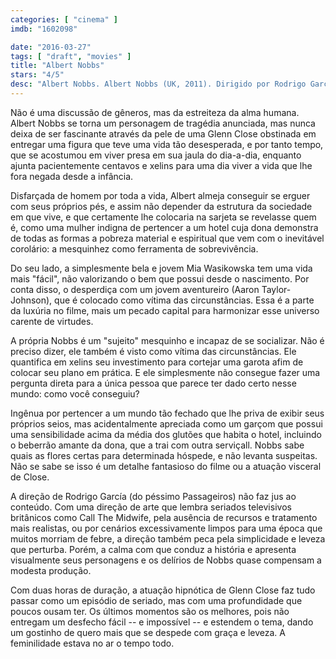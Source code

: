 ```yaml
---
categories: [ "cinema" ]
imdb: "1602098"

date: "2016-03-27"
tags: [ "draft", "movies" ]
title: "Albert Nobbs"
stars: "4/5"
desc: "Albert Nobbs. Albert Nobbs (UK, 2011). Dirigido por Rodrigo García. Escrito por Gabriella Prekop, John Banville, Glenn Close, George Moore, István Szabó. Com Glenn Close, Antonia Campbell-Hughes, Mia Wasikowska, Pauline Collins, Maria Doyle Kennedy, Mark Williams, James Greene, Serena Brabazon, Michael McElhatton."
---
```

Não é uma discussão de gêneros, mas da estreiteza da alma humana. Albert Nobbs se torna um personagem de tragédia anunciada, mas nunca deixa de ser fascinante através da pele de uma Glenn Close obstinada em entregar uma figura que teve uma vida tão desesperada, e por tanto tempo, que se acostumou em viver presa em sua jaula do dia-a-dia, enquanto ajunta pacientemente centavos e xelins para uma dia viver a vida que lhe fora negada desde a infância. 

Disfarçada de homem por toda a vida, Albert almeja conseguir se erguer com seus próprios pés, e assim não depender da estrutura da sociedade em que vive, e que certamente lhe colocaria na sarjeta se revelasse quem é, como uma mulher indigna de pertencer a um hotel cuja dona demonstra de todas as formas a pobreza material e espiritual que vem com o inevitável corolário: a mesquinhez como ferramenta de sobrevivência.

Do seu lado, a simplesmente bela e jovem Mia Wasikowska tem uma vida mais "fácil", não valorizando o bem que possui desde o nascimento. Por conta disso, o desperdiça com um jovem aventureiro (Aaron Taylor-Johnson), que é colocado como vítima das circunstâncias. Essa é a parte da luxúria no filme, mais um pecado capital para harmonizar esse universo carente de virtudes.

A própria Nobbs é um "sujeito" mesquinho e incapaz de se socializar. Não é preciso dizer, ele também é visto como vítima das circunstâncias. Ele quantifica em xelins seu investimento para cortejar uma garota afim de colocar seu plano em prática. E ele simplesmente não consegue fazer uma pergunta direta para a única pessoa que parece ter dado certo nesse mundo: como você conseguiu?

Ingênua por pertencer a um mundo tão fechado que lhe priva de exibir seus próprios seios, mas acidentalmente apreciada como um garçom que possui uma sensibilidade acima da média dos glutões que habita o hotel, incluindo o beberrão amante da dona, que a trai com outra serviçall. Nobbs sabe quais as flores certas para determinada hóspede, e não levanta suspeitas. Não se sabe se isso é um detalhe fantasioso do filme ou a atuação visceral de Close.

A direção de Rodrigo García (do péssimo Passageiros) não faz jus ao conteúdo. Com uma direção de arte que lembra seriados televisivos britânicos como Call The Midwife, pela ausência de recursos e tratamento mais realistas, ou por cenários excessivamente limpos para uma época que muitos morriam de febre, a direção também peca pela simplicidade e leveza que perturba. Porém, a calma com que conduz a história e apresenta visualmente seus personagens e os delírios de Nobbs quase compensam a modesta produção.

Com duas horas de duração, a atuação hipnótica de Glenn Close faz tudo passar como um episódio de seriado, mas com uma profundidade que poucos ousam ter. Os últimos momentos são os melhores, pois não entregam um desfecho fácil -- e impossível -- e estendem o tema, dando um gostinho de quero mais que se despede com graça e leveza. A feminilidade estava no ar o tempo todo.
